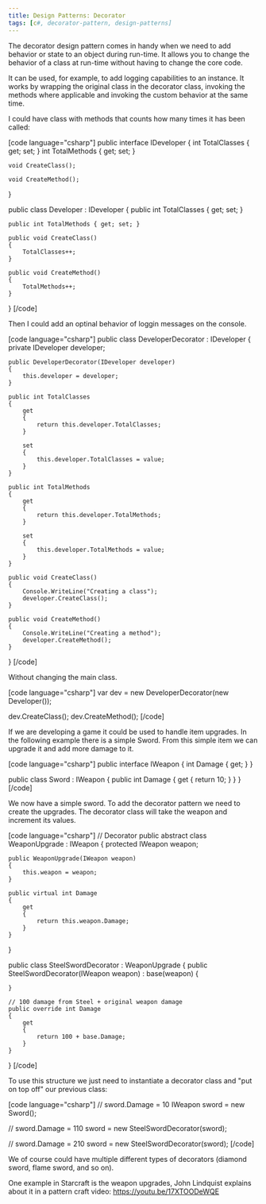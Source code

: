 ```yaml
---
title: Design Patterns: Decorator
tags: [c#, decorator-pattern, design-patterns]
---
```


The decorator design pattern comes in handy when we need to add behavior or state to an object during run-time. It allows you to change the behavior of a class at run-time without having to change the core code.

It can be used, for example, to add logging capabilities to an instance. It works by wrapping the original class in the decorator class, invoking the methods where applicable and invoking the custom behavior at the same time.
<!--more-->

I could have class with methods that counts how many times it has been called:

[code language="csharp"]
public interface IDeveloper
{
    int TotalClasses { get; set; }
    int TotalMethods { get; set; }

    void CreateClass();

    void CreateMethod();
}

public class Developer : IDeveloper
{
    public int TotalClasses { get; set; }

    public int TotalMethods { get; set; }

    public void CreateClass()
    {
        TotalClasses++;
    }

    public void CreateMethod()
    {
        TotalMethods++;
    }
}
[/code]

Then I could add an optinal behavior of loggin messages on the console.

[code language="csharp"]
public class DeveloperDecorator : IDeveloper
{
    private IDeveloper developer;

    public DeveloperDecorator(IDeveloper developer)
    {
        this.developer = developer;
    }

    public int TotalClasses
    {
        get
        {
            return this.developer.TotalClasses;
        }

        set
        {
            this.developer.TotalClasses = value;
        }
    }

    public int TotalMethods
    {
        get
        {
            return this.developer.TotalMethods;
        }

        set
        {
            this.developer.TotalMethods = value;
        }
    }

    public void CreateClass()
    {
        Console.WriteLine("Creating a class");
        developer.CreateClass();
    }

    public void CreateMethod()
    {
        Console.WriteLine("Creating a method");
        developer.CreateMethod();
    }
}
[/code]

Without changing the main class.

[code language="csharp"]
var dev = new DeveloperDecorator(new Developer());

dev.CreateClass();
dev.CreateMethod();
[/code]

If we are developing a game it could be used to handle item upgrades. In the following example there is a simple Sword. From this simple item we can upgrade it and add more damage to it.

[code language="csharp"]
public interface IWeapon
{
    int Damage { get; }
}

public class Sword : IWeapon
{
    public int Damage
    {
        get
        {
            return 10;
        }
    }
}
[/code]

We now have a simple sword. To add the decorator pattern we need to create the upgrades. The decorator class will take the weapon and increment its values.

[code language="csharp"]
// Decorator
public abstract class WeaponUpgrade : IWeapon
{
    protected IWeapon weapon;

    public WeaponUpgrade(IWeapon weapon)
    {
        this.weapon = weapon;
    }

    public virtual int Damage
    {
        get
        {
            return this.weapon.Damage;
        }
    }
}


public class SteelSwordDecorator : WeaponUpgrade
{
    public SteelSwordDecorator(IWeapon weapon)
        : base(weapon)
    {

    }

    // 100 damage from Steel + original weapon damage
    public override int Damage
    {
        get
        {
            return 100 + base.Damage;
        }
    }
}
[/code]

To use this structure we just need to instantiate a decorator class and "put on top off" our previous class:

[code language="csharp"]
// sword.Damage = 10
IWeapon sword = new Sword();

// sword.Damage = 110
sword = new SteelSwordDecorator(sword);

// sword.Damage = 210
sword = new SteelSwordDecorator(sword);
[/code]

We of course could have multiple different types of decorators (diamond sword, flame sword, and so on).

One example in Starcraft is the weapon upgrades, John Lindquist explains about it in a pattern craft video: https://youtu.be/17XTOODeWQE
